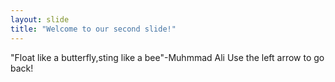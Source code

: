 ```yaml
---
layout: slide
title: "Welcome to our second slide!"
---
```

"Float like a butterfly,sting like a bee"-Muhmmad Ali
Use the left arrow to go back!
